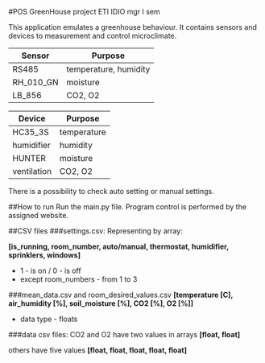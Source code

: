 #POS GreenHouse project
ETI IDIO mgr I sem

This application emulates a greenhouse behaviour. It contains sensors and devices to
measurement and control microclimate.

Sensor | Purpose
------------ | -------------
RS485 | temperature, humidity
RH_010_GN | moisture
LB_856 | CO2, O2

Device | Purpose
------------ | -------------
HC35_3S | temperature
humidifier | humidity
HUNTER | moisture
ventilation | CO2, O2

There is a possibility to check auto setting or manual settings.

##How to run
Run the main.py file. Program control is performed by the assigned website.

##CSV files
###settings.csv:
Representing by array:

**[is_running, room_number, auto/manual, thermostat, humidifier, sprinklers, windows]**

* 1 - is on / 0 - is off
* except room_numbers - from 1 to 3

###mean_data.csv and room_desired_values.csv
**[temperature [C], air_humidity [%], soil_moisture [%], CO2 [%], O2 [%]]**
* data type - floats

###data csv files:
CO2 and O2 have two values in arrays **[float, float]**

others have five values **[float, float, float, float, float]**

